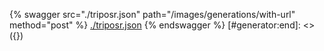 [#generator:start]: <> ({ "template": "openapi" })
{% swagger src="./triposr.json" path="/images/generations/with-url" method="post" %}
[./triposr.json](./triposr.json)
{% endswagger %}
[#generator:end]: <> ({})